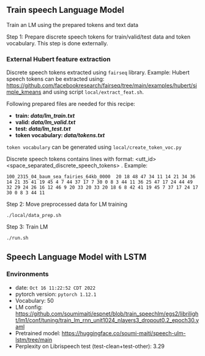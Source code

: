 ## Train speech Language Model

Train an LM using the prepared tokens and text data

Step 1:  Prepare discrete speech tokens for train/valid/test data and token vocabulary. This step is done externally.

### External Hubert feature extraction
Discrete speech tokens extracted using `fairseq` library. Example:  Hubert speech tokens can be extracted using: https://github.com/facebookresearch/fairseq/tree/main/examples/hubert/simple_kmeans and using script ```local/extract_feat.sh```.

Following prepared files are needed for this recipe:
* **train: _data/lm_train.txt_**
* **valid: _data/lm_valid.txt_**
* **test: _data/lm_test.txt_**
* **token vocabulary: _data/tokens.txt_**


`token vocabulary` can be generated using `local/create_token_voc.py`

Discrete speech tokens contains lines with format:  <utt_id> <space_separated_discrete_speech_tokens> . Example:
```
100_2315_04_baum_sea_fairies_64kb_0000	20 18 48 47 34 11 14 21 34 36 14 21 35 41 19 45 4 7 44 37 17 7 30 0 8 3 44 11 36 25 47 17 24 44 49 32 29 24 26 16 12 46 9 20 33 20 33 20 18 6 8 42 41 19 45 7 37 17 24 17 30 0 8 3 44 11
```
Step 2: Move preprocessed data for LM training
```
./local/data_prep.sh
```

Step 3: Train LM
```
./run.sh
```

## Speech Language Model with LSTM

### Environments
* date: `Oct 16 11:22:52 CDT 2022`
* pytorch version: `pytorch 1.12.1`
* Vocabulary: 50
* LM config: https://github.com/soumimaiti/espnet/blob/train_speechlm/egs2/librilight/lm1/conf/tuning/train_lm_rnn_unit1024_nlayers3_dropout0.2_epoch30.yaml
* Pretrained model: https://huggingface.co/soumi-maiti/speech-ulm-lstm/tree/main
* Perplexity on Librispeech test (test-clean+test-other): 3.29
